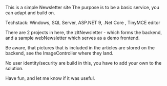 This is a simple Newsletter site
The purpose is to be a basic service, you can adapt and build on.

Techstack: Windows, SQL Server, ASP.NET 9, .Net Core , TinyMCE editor

There are 2 projects in here, the zltNewsletter - which forms the backend, and a sample webNewsletter which serves as a demo frontend.

Be aware, that pictures that is included in the articles are stored on the backend, see the ImageController where they land.

No user identity/security are build in this, you have to add your own to the solution.

Have fun, and let me know if it was useful.
